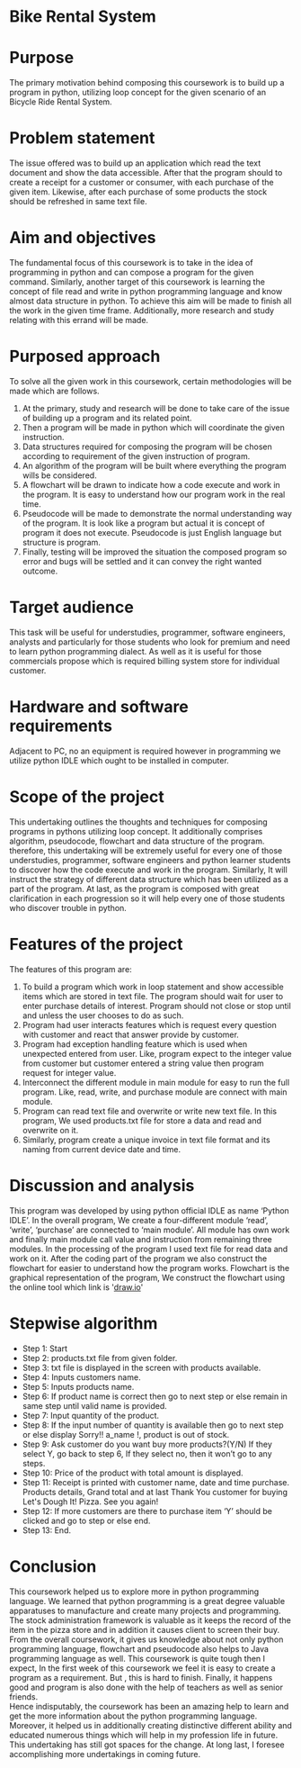 # Bike Rental System

# Purpose
The primary motivation behind composing this coursework is to build up a program in python, utilizing loop concept  for the given scenario of an Bicycle Ride Rental System.
# Problem statement
The issue offered was to build up an application which read the text document and show the data accessible. After that the program should to create a receipt for a customer or consumer, with each purchase of the given item. Likewise, after each purchase of some products the stock should be refreshed in same text file.

# Aim and objectives
The fundamental focus of this coursework is to take in the idea of programming in python and can compose a program for the given command. Similarly, another target of this coursework is learning the concept of file read and write in python programming language and know almost data structure in python. To achieve this aim will be made to finish all the work in the given time frame. Additionally, more research and study relating with this errand will be made.

# Purposed approach
To solve all the given work in this coursework, certain methodologies will be made which are follows.
1. At the primary, study and research will be done to take care of the issue of building up a program and its related point. 
2.  Then a program will be made in python which will coordinate the given instruction. 
3. Data structures required for composing the program will be chosen according to requirement of the given instruction of program.
4. An algorithm of the program will be built where everything the program wills be considered. 
5. A flowchart will be drawn to indicate how a code execute and work in the program. It is easy to understand how our program work in the real time.
6. Pseudocode will be made to demonstrate the normal understanding way of the program. It is look like a program but actual it is concept of program it does not execute. Pseudocode is just English language but structure is program. 
7. Finally, testing will be improved the situation the composed program so error and bugs will be settled and it can convey the right wanted outcome.

# Target audience
This task will be useful for understudies, programmer, software engineers, analysts and particularly for those students who look for premium and need to learn python programming dialect. As well as it is useful for those commercials propose which is required billing system store for individual customer.

# Hardware and software requirements
Adjacent to PC, no an equipment is required however in programming we utilize python IDLE which ought to be installed in computer.

# Scope of the project 
This undertaking outlines the thoughts and techniques for composing programs in pythons utilizing loop concept. It additionally comprises algorithm, pseudocode, flowchart and data structure of the program. therefore, this undertaking will be extremely useful for every one of those understudies, programmer, software engineers and python learner students to discover how the code execute and work in the program. Similarly, It will instruct the strategy of different data structure which has been utilized as a part of the program. At last, as the program is composed with great clarification in each progression so it will help every one of those students who discover trouble in python.

# Features of the project
The features of this program are:
1. To build a program which work in loop statement and show accessible items which are stored in text file. The program should wait for user to enter purchase details of interest. Program should not close or stop until and unless the user chooses to do as such.
2. Program had user interacts features which is request every question with customer and react that answer provide by customer.
3. Program had exception handling feature which is used when unexpected entered from user. Like, program expect to the integer value from customer but customer entered a string value then program request for integer value.
4. Interconnect the different module in main module for easy to run the full program. Like, read, write, and purchase module are connect with main module.
5. Program can read text file and overwrite or write new text file. In this program, We used products.txt file for store a data and read and overwrite on it.
6. Similarly, program create a unique invoice in text file format and its naming from current device date and time.

# Discussion and analysis
This program was developed by using python official IDLE as name ‘Python IDLE’. In the overall program, We create a four-different module ‘read’, ‘write’, ‘purchase’ are connected to ‘main module’. All module has own work and finally main module call value and instruction from remaining three modules. In the processing of the program I used text file for read data and work on it. After the coding part of the program we also construct the flowchart for easier to understand how the program works. Flowchart is the graphical representation of the program, We construct the flowchart using the online tool which link is '[draw.io](www.draw.io "Draw.io Homepage")'

# Stepwise algorithm
- Step 1:	  Start 
- Step 2:	  products.txt file from given folder.
- Step 3:   txt file is displayed in the screen with products available.
- Step 4:	  Inputs customers name.
- Step 5: 	Inputs products name.
- Step 6: 	If product name is correct then go to next step or else remain in same step until valid name is provided.
- Step 7: 	Input quantity of the product.
- Step 8: 	If the input number of quantity is available then go to next step or else display Sorry!! a_name !, product is out of stock.
- Step 9: 	Ask customer do you want buy more products?(Y/N) If they select Y, go back to step 6, If they select no, then it won’t go to any steps.
- Step 10: 	Price of the product with total amount is displayed.
- Step 11:	Receipt is printed with customer name, date and time purchase. Products details, Grand total and at last Thank You customer for buying Let's Dough It! Pizza. See you again!
- Step 12: 	If more customers are there to purchase item ‘Y’ should be clicked and go to step or else end.
- Step 13:	 End.

# Conclusion
This coursework helped us to explore more in python programming language. We learned that python programming is a great degree valuable apparatuses to manufacture and create many projects and programming. The stock administration framework is valuable as it keeps the record of the item in the pizza store and in addition it causes client to screen their buy. 
From the overall coursework, it gives us knowledge about not only python programming language, flowchart and pseudocode also helps to Java programming language as well. This coursework is quite tough then I expect, In the first week of this coursework we feel it is easy to create a program as a requirement. But , this  is hard to finish. Finally, it happens good and program is also done with the help of teachers as well as senior friends.  
Hence indisputably, the coursework has been an amazing help to learn and get the more information about the python programming language. Moreover, it helped us in additionally creating distinctive different ability and educated numerous things which will help in my profession life in future. This undertaking has still got spaces for the change. At long last, I foresee accomplishing more undertakings in coming future.
